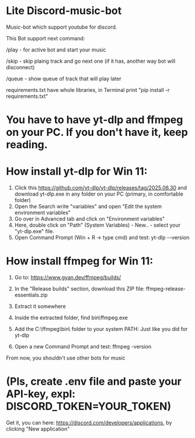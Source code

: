 # Lite Discord-music-bot
Music-bot which support youtube for discord.

This Bot support next command: 

/play - for active bot and start your music

/skip - skip plaing track and go next one (if it has, another way bot will disconnect)

/queue - show queue of track that will play later


requirements.txt have whole libraries, in Terminal print "pip install -r requirements.txt"


# You have to have yt-dlp and ffmpeg on your PC. If you don't have it, keep reading.

# How install yt-dlp for Win 11:

1. Click this https://github.com/yt-dlp/yt-dlp/releases/tag/2025.06.30 and download yt-dlp.exe in any folder on your PC (primary, in comfortable folder)
2. Open the Search write "variables" and open "Edit the system environment variables"
3. Go over in Advanced tab and click on "Environment variables"
4. Here, double click on "Path" (System Variables) - New.. - select your "yt-dlp.exe" file.
5. Open Command Prompt (Win + R → type cmd) and test:
   yt-dlp --version

# How install ffmpeg for Win 11:

1. Go to: https://www.gyan.dev/ffmpeg/builds/

2. In the "Release builds" section, download this ZIP file: ffmpeg-release-essentials.zip

3. Extract it somewhere

4. Inside the extracted folder, find bin\ffmpeg.exe

5. Add the C:\ffmpeg\bin\ folder to your system PATH:
Just like you did for yt-dlp

6. Open a new Command Prompt and test:
ffmpeg -version

From now, you shouldn't use other bots for music

# (Pls, create .env file and paste your API-key, expl: DISCORD_TOKEN=YOUR_TOKEN)
Get it, you can here: https://discord.com/developers/applications, by clicking "New application"
